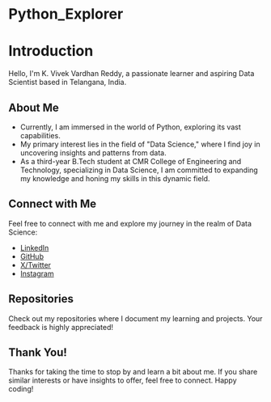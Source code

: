 # Python_Explorer

# Introduction

Hello, I'm K. Vivek Vardhan Reddy, a passionate learner and aspiring Data Scientist based in Telangana, India. 

## About Me

- Currently, I am immersed in the world of Python, exploring its vast capabilities.
- My primary interest lies in the field of "Data Science," where I find joy in uncovering insights and patterns from data.
- As a third-year B.Tech student at CMR College of Engineering and Technology, specializing in Data Science, I am committed to expanding my knowledge and honing my skills in this dynamic field.

## Connect with Me

Feel free to connect with me and explore my journey in the realm of Data Science:

- [LinkedIn](https://www.linkedin.com/in/vivek-vardhan-kotha-b1ab30253/)
- [GitHub](https://github.com/Vivekkotha544)
- [X/Twitter](https://twitter.com/iamvivekkotha)
- [Instagram](https://www.instagram.com/iamvivekkotha)
  
## Repositories

Check out my repositories where I document my learning and projects. Your feedback is highly appreciated!

## Thank You!

Thanks for taking the time to stop by and learn a bit about me. If you share similar interests or have insights to offer, feel free to connect. Happy coding! 
